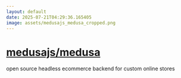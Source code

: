 ```yaml
---
layout: default
date: 2025-07-21T04:29:36.165405
image: assets/medusajs_medusa_cropped.png
---
```


# [medusajs/medusa](https://github.com/medusajs/medusa)

open source headless ecommerce backend for custom online stores

